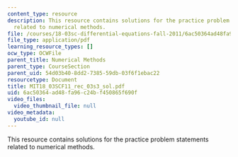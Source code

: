 ```yaml
---
content_type: resource
description: This resource contains solutions for the practice problem statements
  related to numerical methods.
file: /courses/18-03sc-differential-equations-fall-2011/6ac50364ad48fa96c24bf450865f690f_MIT18_03SCF11_rec_03s3_sol.pdf
file_type: application/pdf
learning_resource_types: []
ocw_type: OCWFile
parent_title: Numerical Methods
parent_type: CourseSection
parent_uid: 54d03b40-8dd2-7385-59db-03f6f1ebac22
resourcetype: Document
title: MIT18_03SCF11_rec_03s3_sol.pdf
uid: 6ac50364-ad48-fa96-c24b-f450865f690f
video_files:
  video_thumbnail_file: null
video_metadata:
  youtube_id: null
---
```

This resource contains solutions for the practice problem statements related to numerical methods.